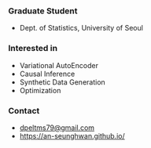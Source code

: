 ### Graduate Student
- Dept. of Statistics, University of Seoul

### Interested in
- Variational AutoEncoder
- Causal Inference
- Synthetic Data Generation 
- Optimization

### Contact
- dpeltms79@gmail.com
- https://an-seunghwan.github.io/
